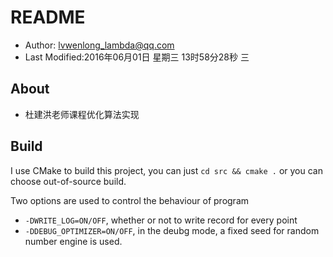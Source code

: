 # README

* Author: lvwenlong_lambda@qq.com
* Last Modified:2016年06月01日 星期三 13时58分28秒 三

## About

* 杜建洪老师课程优化算法实现

## Build

I use CMake to build this project, you can just `cd src && cmake .` or you can choose out-of-source build.

Two options are used to control the behaviour of program

* `-DWRITE_LOG=ON/OFF`, whether or not to write record for every point
* `-DDEBUG_OPTIMIZER=ON/OFF`, in the deubg mode, a fixed seed for random number engine is used.
